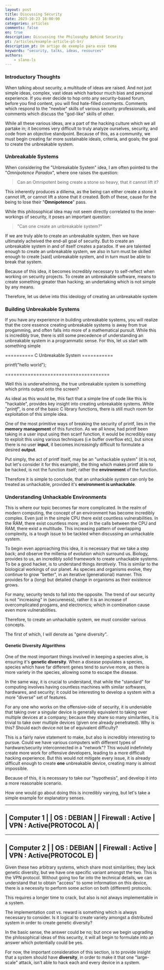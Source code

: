 ```yaml
---
layout: post
title: Discussing Security 
date: 2023-10-23 18:00:00
categories: articles
comments: false
en: true
description: Discussing the Philosophy Behind Security
pt: /articles/example-article-pt-br/
description_pt: Um artigo de exemplo para esse tema
keywords: "security, talks, ideas, resources"
authors:
    - slano-ls 
---
```


### Introductory Thoughts

When talking about security, a multitude of ideas are raised. And not just simple ideas, complex, vast ideas which harbour much bias and personal experience. If you ever decide to hop onto any security-based forum, before you find content, you will find hate-filled comments. Comments which respond to the "newbie" skills of various security professionals, and comments which discuss the "god-like" skills of other. 

While all these various ideas, are a part of the hacking culture which we all partake in; it becomes very difficult to truly analyze ourselves, security, and code from an objective standpoint. Because of this, as a community, we must begin creating far more sustainable ideals, criteria, and goals; the goal to create the unbreakable system. 

### Unbreakable Systems
When considering the "Unbreakable System" idea, I am often pointed to the "*Omnipotence Paradox*", where one raises the question:

>  Can an Omnipotent being create a stone so heavy, that it cannot lift it? 

This inherently produces a dillema, as the being  can either create a stone it cannot lift, or cannot lift a stone that it created. Both of these, cause for the being to lose their "**Omnipotence**" pass. 

While this philosophical idea may not seem directly correlated to the inner-workings of security, it poses an important question: 

> "Can one create an unbreakable system?"

If we are truly able to create an unbreakable system, then we have ultimately acheived the end-all goal of security. But to create an unbreakable system in and of itself creates a paradox. If we are talented enough to create an unbreakable system, we also in turn must be skilled enough to create [said] unbreakable system, and in turn must be able to break that system. 

Because of this idea, it becomes incredibly necessary to self-reflect when working on security projects. To create an unbreakable software, means to create something greater than hacking; an undertaking which is not simple by any means. 

Therefore, let us delve into this ideology of creating an unbreakable system

### Building Unbreakable Systems

If you have any experience in building unbreakable systems, you will realize that the core essence creating unbreakable systems is away from true progamming, and often falls into more of a mathematical pursuit. While this is incredibly true, there is still some precedence of understanding an unbreakable system in a programmatic sense. For this, let us start with something simple 

========== C Unbreakable System ===========

printf("hello world");

=====================================

Well this is underwhelming, the true unbreakable system is something which prints output onto the screen?

As ideal as this would be, this fact that a simple line of code like this is "hackable", provides key insight into creating unbreakable systems. While "*printf*", is one of the basic C library functions, there is still much room for exploitation of this simple idea. 

One of the most primitive ways of breaking the security of printf, lies in the **memory management** of this function. As we all know, had printf been taking in a user input using then scanf function, it would be incredibly easy to exploit this using various techniques (i.e buffer overflow etc), but since there is no user **input**, it becomes increasingly difficult to formulate a desired **output**. 

Put simply, the act of printf itself, may be an "unhackable system" (it is not, but let's consider it for this example), the thing which makes printf able to be hacked, is not the function itself; rather the **environment** of the function. 

Therefore it is simple to conclude, that an unhackable system can only be treated as unhackable, provided it's **environment is unhackable**. 

### Understanding Unhackable Environments

This is where our topic becomes far more complicated. In the realm of modern computing, the concept of an environment has become incredibly complex. Even just in the simple CPU there exist countless vulnerabilities. In the RAM, there exist countless more; and in the calls between the CPU and RAM, there exist a multitude. This increasing pattern of overlapping complexity, is a tough issue to be tackled when discussing an unhackable system. 

To begin even approaching this idea, it is necessary that we take a step back; and observe the millenia of evolution which surround us. Biology, provides to us, an incredibly solid framework to create unhackable systems. To be a good hacker, is to understand things *iteratively*. This is similar to the biological workings of our planet. As species and organisms evolve, they continue to grow "better", in an iterative (generational) manner. This provides for a (long) but detailed change in organisms as their existence grows. 

For many, security tends to fall into the opposite. The trend of our security is not "increasing" in (secureness), rather it is an increase of overcomplicated progams, and electronics; which in combination cause even more vulnerabilities. 

Therefore, to create an unhackable system, we must consider various concepts. 

The first of which, I will denote as "gene diversity". 

#### Genetic Diversity Algorithms

One of the most important things involved in keeping a species alive, is ensuring it's **genetic diversity**. When a disease populates a species, species which have far different genes tend to survive more, as there is more variety in the species, allowing some to escape the disease. 

In the same way, it is crucial to understand, that while the "standard" for computing involves having countless machines with similar softwares, hardwares, and security; it could be interesting to develop a system with a more "diverse" set of features. 

For any one who works on the offensive-side of security, it is undeniable that taking over a singular device is generally equivalent to taking over multiple devices at a company; because they share so many similarities, it is trivial to take over multiple devices (given one already penetrated). Why is this? Should each device not be of equivalent difficulty?

This is a fairly naive statement to make, but also is incredibly interesting to pursue. Could we have various computers with different types of hardware/security interconnected in a "network"? This would indefinitely create more work for offensive developers, leading to a more difficult hacking experience. But this would not mitigate every issue, it is already difficult enough to create **one** unbreakable device, creating many is almost impossible. 

Because of this, it is necessary to take our "hypothesis", and develop it into a more reasonable scenario. 

How one would go about doing this is incredibly varying, but let's take a simple example for explanatory senses. 

 ---------------------------------------
| Computer 1               |
| OS : DEBIAN              |
| Firewall : Active        |
| VPN : Active(PROTOCOL A) |
 ---------------------------------------

 ---------------------------------------
| Computer 2               |
| OS : DEBIAN              |
| Firewall : Active        |
| VPN : Active(PROTOCOL E) |
 ---------------------------------------

Given these two arbitrary systems, which share most similarities; they lack genetic diversity, but we have one specific variant amongst the two. This is the VPN protocol. Without going too far into the technical details, we can understand that to obtain "access" to some information on this device, there is a necessity to perform some action on both (different) protocols. 

This requires a longer time to crack, but also is not always implementable in a system. 

The implementation cost vs. reward is something which is always necessary to consider. Is it logical to create variety amongst a distributed system in order to create genetic diversity? 

In the basic sense, the answer could be no; but once we begin upgrading the philosophical ideas of this security, it will all begin to formulate into an answer which potentially could be yes. 

For now, the important consideration of this section, is to provide insight that a system should have **diversity**, in order to make it that one "large-scale" attack, isn't able to hack each and every device in a system. 









